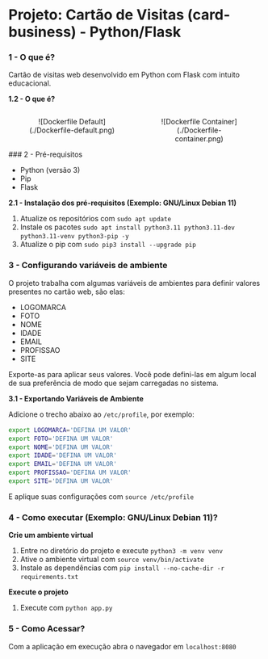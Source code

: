 # Projeto: Cartão de Visitas (card-business) - Python/Flask

### 1 - O que é?

Cartão de visitas web desenvolvido em Python com Flask com intuito educacional.

**1.2 - O que é?**
<div style="display: flex; justify-content:space-between;">
<figure style="text-align:center; flex:1;">
    ![Dockerfile Default](./Dockerfile-default.png)
  </figure>
<figure style="text-align:center; flex:1;">
    ![Dockerfile Container](./Dockerfile-container.png)
  </figure>
</div>
### 2 - Pré-requisitos

- Python (versão 3)
- Pip
- Flask

**2.1 - Instalação dos pré-requisitos (Exemplo: GNU/Linux Debian 11)**

1. Atualize os repositórios com `sudo apt update`
2. Instale os pacotes `sudo apt install python3.11 python3.11-dev python3.11-venv python3-pip -y`
3. Atualize o pip com `sudo pip3 install --upgrade pip`

### 3 - Configurando variáveis de ambiente

O projeto trabalha com algumas variáveis de ambientes para definir valores presentes no cartão web, são elas:

- LOGOMARCA
- FOTO
- NOME
- IDADE
- EMAIL
- PROFISSAO
- SITE

Exporte-as para aplicar seus valores.
Você pode defini-las em algum local de sua preferência de modo que sejam carregadas no sistema.

**3.1 - Exportando Variáveis de Ambiente**

Adicione o trecho abaixo ao `/etc/profile`, por exemplo:

```bash
export LOGOMARCA='DEFINA UM VALOR'
export FOTO='DEFINA UM VALOR'
export NOME='DEFINA UM VALOR'
export IDADE='DEFINA UM VALOR'
export EMAIL='DEFINA UM VALOR'
export PROFISSAO='DEFINA UM VALOR'
export SITE='DEFINA UM VALOR'
```

E aplique suas configurações com `source /etc/profile`

### 4 - Como executar (Exemplo: GNU/Linux Debian 11)?

**Crie um ambiente virtual**

1. Entre no diretório do projeto e execute `python3 -m venv venv`
2. Ative o ambiente virtual com `source venv/bin/activate`
3. Instale as dependências com `pip install --no-cache-dir -r requirements.txt`

**Execute o projeto**

1. Execute com `python app.py`

### 5 - Como Acessar?

Com a aplicação em execução abra o navegador em `localhost:8080`
